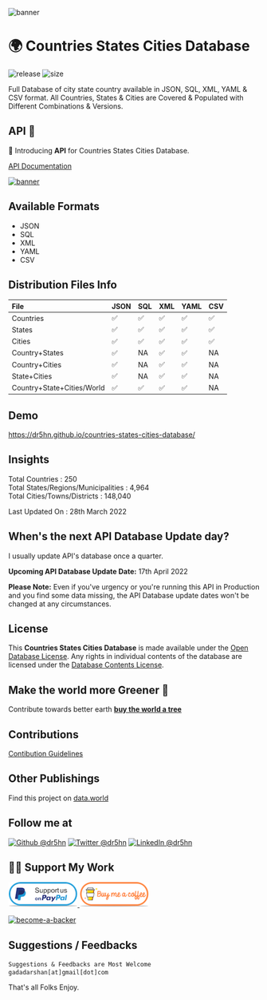 ![banner](https://github.com/dr5hn/countries-states-cities-database/raw/master/.github/banner.png)

# 🌍 Countries States Cities Database
![release](https://img.shields.io/github/v/release/dr5hn/countries-states-cities-database?style=flat-square)
![size](https://img.shields.io/github/repo-size/dr5hn/countries-states-cities-database?label=size&style=flat-square)

Full Database of city state country available in JSON, SQL, XML, YAML & CSV format.
All Countries, States & Cities are Covered & Populated with Different Combinations & Versions.
## API 🚀
🎉 Introducing **API** for Countries States Cities Database.

[API Documentation](https://countrystatecity.in/)

[![banner](.github/api.png)](https://countrystatecity.in/)

## Available Formats
- JSON
- SQL
- XML
- YAML
- CSV

## Distribution Files Info
File | JSON | SQL | XML | YAML | CSV
:------------ | :-------------| :-------------| :------------- |:-------------|:-------------
Countries | :white_check_mark: | :white_check_mark: | :white_check_mark: | :white_check_mark: | :white_check_mark:
States | :white_check_mark: | :white_check_mark: | :white_check_mark: | :white_check_mark: | :white_check_mark:
Cities | :white_check_mark: | :white_check_mark: | :white_check_mark: | :white_check_mark: | :white_check_mark:
Country+States | :white_check_mark: | NA | :white_check_mark: | :white_check_mark: | NA
Country+Cities | :white_check_mark: | NA | :white_check_mark: | :white_check_mark: | NA
State+Cities | :white_check_mark: | NA | :white_check_mark: | :white_check_mark: | NA
Country+State+Cities/World | :white_check_mark: |  :white_check_mark: | :white_check_mark: | :white_check_mark: | NA

## Demo
https://dr5hn.github.io/countries-states-cities-database/

## Insights
Total Countries : 250 <br>
Total States/Regions/Municipalities : 4,964 <br>
Total Cities/Towns/Districts : 148,040 <br>

Last Updated On : 28th March 2022

## When's the next API Database Update day?
I usually update API's database once a quarter.

**Upcoming API Database Update Date:** 17th April 2022

**Please Note:** Even if you've urgency or you're running this API in Production and you find some data missing, the API Database update dates won't be changed at any circumstances.

## License
This **Countries States Cities Database** is made available under the [Open Database License](https://github.com/dr5hn/countries-states-cities-database/blob/master/LICENSE). Any rights in individual contents of the database are licensed under the [Database Contents License](https://github.com/dr5hn/countries-states-cities-database/blob/master/.github/CONTENT_LICENSE).

## Make the world more Greener 🌴
Contribute towards better earth [**buy the world a tree**](https://ecologi.com/darshangada?r=60f2a36e67efcb18f734ffb8)

## Contributions
[Contibution Guidelines](https://github.com/dr5hn/countries-states-cities-database/blob/master/.github/CONTRIBUTING.md)

## Other Publishings
Find this project on [data.world](https://data.world/dr5hn/country-state-city)

## Follow me at
<a href="https://github.com/dr5hn/"><img alt="Github @dr5hn" src="https://img.shields.io/static/v1?logo=github&message=Github&color=black&style=flat-square&label=" /></a> <a href="https://twitter.com/dr5hn/"><img alt="Twitter @dr5hn" src="https://img.shields.io/static/v1?logo=twitter&message=Twitter&color=black&style=flat-square&label=" /></a> <a href="https://www.linkedin.com/in/dr5hn/"><img alt="LinkedIn @dr5hn" src="https://img.shields.io/static/v1?logo=linkedin&message=LinkedIn&color=black&style=flat-square&label=&link=https://twitter.com/dr5hn" /></a>

## 🙋‍♂️ Support My Work
<p>
  <a href="https://www.paypal.me/dr5hn" target="_blank">
      <img height="50" alt="Support with Paypal" src="https://raw.githubusercontent.com/dr5hn/dr5hn/main/.github/resources/support-paypal.png"/>
  </a>
  <a href="https://ko-fi.com/dr5hn" target="_blank">
      <img height="50" alt="Buy me a coffee" src="https://raw.githubusercontent.com/dr5hn/dr5hn/main/.github/resources/support-buy-coffee.png"/>
  </a>
</p>

[![become-a-backer](https://opencollective.com/countries-states-cities/backers.svg?width=890)](https://opencollective.com/countries-states-cities#backers)


## Suggestions / Feedbacks
```
Suggestions & Feedbacks are Most Welcome
gadadarshan[at]gmail[dot]com
```

That's all Folks Enjoy.
